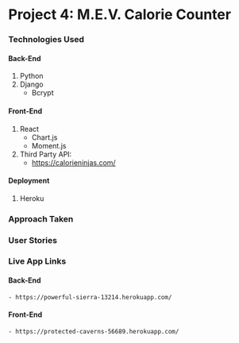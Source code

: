# Project 4: M.E.V. Calorie Counter

### Technologies Used

#### Back-End
1. Python
2. Django
    - Bcrypt

#### Front-End
1. React
    - Chart.js
    - Moment.js
2. Third Party API:
    - https://calorieninjas.com/

#### Deployment
1. Heroku

### Approach Taken


### User Stories


### Live App Links

#### Back-End
    - https://powerful-sierra-13214.herokuapp.com/

#### Front-End
    - https://protected-caverns-56689.herokuapp.com/
